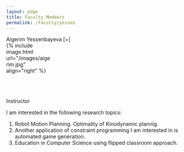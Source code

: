 ```yaml
---
layout: page
title: Faculty Members
permalink: /faculty/yessen
---
```


<div class="container" markdown="1">
<div class="header" markdown="1">Aigerim Yessenbayeva [+]
</div>
<div class="content" markdown="1" style="height:150px;width:120px">
{% include image.html url="/images/aigerim.jpg" align="right" %}
</div>
<div class="content" markdown="1" style="min-height: 200px;">
Instructor

I am interested in the following research topics:
1. Robot Motion Planning. Optimality of Kinodynamic plannig.
2. Another application of constraint programming I am interested in is automated game generation.
3. Education in Computer Science using flipped classroom approach.
</div>
</div>
